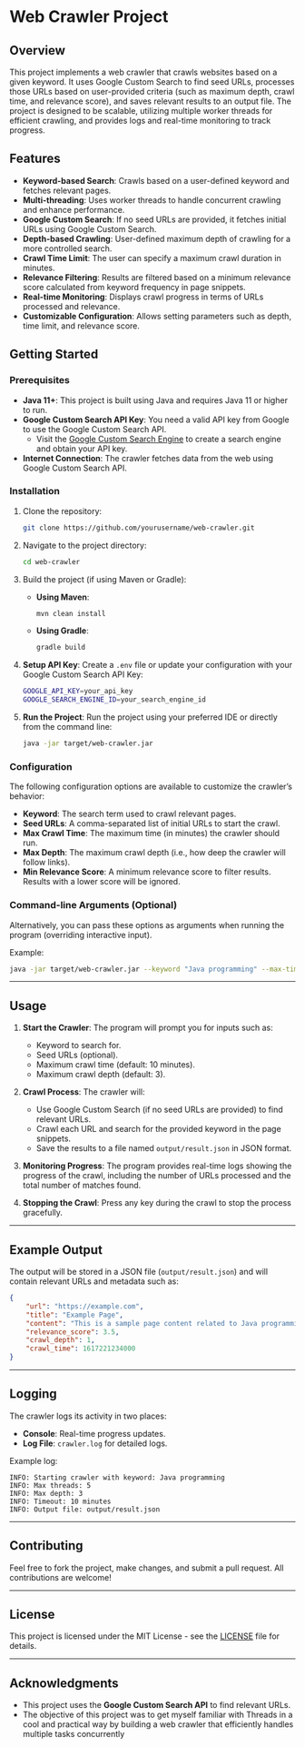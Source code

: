 
# Web Crawler Project

## Overview

This project implements a web crawler that crawls websites based on a given keyword. It uses Google Custom Search to find seed URLs, processes those URLs based on user-provided criteria (such as maximum depth, crawl time, and relevance score), and saves relevant results to an output file. The project is designed to be scalable, utilizing multiple worker threads for efficient crawling, and provides logs and real-time monitoring to track progress.

## Features

- **Keyword-based Search**: Crawls based on a user-defined keyword and fetches relevant pages.
- **Multi-threading**: Uses worker threads to handle concurrent crawling and enhance performance.
- **Google Custom Search**: If no seed URLs are provided, it fetches initial URLs using Google Custom Search.
- **Depth-based Crawling**: User-defined maximum depth of crawling for a more controlled search.
- **Crawl Time Limit**: The user can specify a maximum crawl duration in minutes.
- **Relevance Filtering**: Results are filtered based on a minimum relevance score calculated from keyword frequency in page snippets.
- **Real-time Monitoring**: Displays crawl progress in terms of URLs processed and relevance.
- **Customizable Configuration**: Allows setting parameters such as depth, time limit, and relevance score.

## Getting Started

### Prerequisites

- **Java 11+**: This project is built using Java and requires Java 11 or higher to run.
- **Google Custom Search API Key**: You need a valid API key from Google to use the Google Custom Search API.
    - Visit the [Google Custom Search Engine](https://cse.google.com/) to create a search engine and obtain your API key.
- **Internet Connection**: The crawler fetches data from the web using Google Custom Search API.

### Installation

1. Clone the repository:
   ```bash
   git clone https://github.com/yourusername/web-crawler.git
   ```

2. Navigate to the project directory:
   ```bash
   cd web-crawler
   ```

3. Build the project (if using Maven or Gradle):
    - **Using Maven**:
      ```bash
      mvn clean install
      ```

    - **Using Gradle**:
      ```bash
      gradle build
      ```

4. **Setup API Key**:
   Create a `.env` file or update your configuration with your Google Custom Search API Key:
   ```bash
   GOOGLE_API_KEY=your_api_key
   GOOGLE_SEARCH_ENGINE_ID=your_search_engine_id
   ```

5. **Run the Project**:
   Run the project using your preferred IDE or directly from the command line:
   ```bash
   java -jar target/web-crawler.jar
   ```

### Configuration

The following configuration options are available to customize the crawler’s behavior:

- **Keyword**: The search term used to crawl relevant pages.
- **Seed URLs**: A comma-separated list of initial URLs to start the crawl.
- **Max Crawl Time**: The maximum time (in minutes) the crawler should run.
- **Max Depth**: The maximum crawl depth (i.e., how deep the crawler will follow links).
- **Min Relevance Score**: A minimum relevance score to filter results. Results with a lower score will be ignored.

### Command-line Arguments (Optional)

Alternatively, you can pass these options as arguments when running the program (overriding interactive input).

Example:
```bash
java -jar target/web-crawler.jar --keyword "Java programming" --max-time 10 --max-depth 3 --relevance 2
```

---

## Usage

1. **Start the Crawler**: The program will prompt you for inputs such as:
    - Keyword to search for.
    - Seed URLs (optional).
    - Maximum crawl time (default: 10 minutes).
    - Maximum crawl depth (default: 3).

2. **Crawl Process**: The crawler will:
    - Use Google Custom Search (if no seed URLs are provided) to find relevant URLs.
    - Crawl each URL and search for the provided keyword in the page snippets.
    - Save the results to a file named `output/result.json` in JSON format.

3. **Monitoring Progress**: The program provides real-time logs showing the progress of the crawl, including the number of URLs processed and the total number of matches found.

4. **Stopping the Crawl**: Press any key during the crawl to stop the process gracefully.

---

## Example Output

The output will be stored in a JSON file (`output/result.json`) and will contain relevant URLs and metadata such as:
```json
{
    "url": "https://example.com",
    "title": "Example Page",
    "content": "This is a sample page content related to Java programming...",
    "relevance_score": 3.5,
    "crawl_depth": 1,
    "crawl_time": 1617221234000
}
```

---

## Logging

The crawler logs its activity in two places:
- **Console**: Real-time progress updates.
- **Log File**: `crawler.log` for detailed logs.

Example log:
```
INFO: Starting crawler with keyword: Java programming
INFO: Max threads: 5
INFO: Max depth: 3
INFO: Timeout: 10 minutes
INFO: Output file: output/result.json
```

---

## Contributing

Feel free to fork the project, make changes, and submit a pull request. All contributions are welcome!

---

## License

This project is licensed under the MIT License - see the [LICENSE](LICENSE) file for details.

---

## Acknowledgments

- This project uses the **Google Custom Search API** to find relevant URLs.
- The objective of this project was to get myself familiar with Threads in a cool and practical way by building a web crawler that efficiently handles multiple tasks concurrently